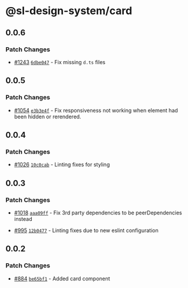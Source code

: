 # @sl-design-system/card

## 0.0.6

### Patch Changes

- [#1243](https://github.com/sl-design-system/components/pull/1243) [`6dbe047`](https://github.com/sl-design-system/components/commit/6dbe047d690a069a16c1d96172accce6fa2980cb) - Fix missing `d.ts` files

## 0.0.5

### Patch Changes

- [#1054](https://github.com/sl-design-system/components/pull/1054) [`e3b3e4f`](https://github.com/sl-design-system/components/commit/e3b3e4f1a90fde0fa46d6f65c87d652348eecaee) - Fix responsiveness not working when element had been hidden or rerendered.

## 0.0.4

### Patch Changes

- [#1026](https://github.com/sl-design-system/components/pull/1026) [`10c0cab`](https://github.com/sl-design-system/components/commit/10c0cabf69a1c2561a3ce459ed0ac67c7ae1bd6b) - Linting fixes for styling

## 0.0.3

### Patch Changes

- [#1018](https://github.com/sl-design-system/components/pull/1018) [`aaa09ff`](https://github.com/sl-design-system/components/commit/aaa09ffb78db9df6298ce77d51a79b7aed213e59) - Fix 3rd party dependencies to be peerDependencies instead

- [#995](https://github.com/sl-design-system/components/pull/995) [`12b0477`](https://github.com/sl-design-system/components/commit/12b0477da1f7ce615269b228a6fceb7cb8c6b4f5) - Linting fixes due to new eslint configuration

## 0.0.2

### Patch Changes

- [#884](https://github.com/sl-design-system/components/pull/884) [`be65bf1`](https://github.com/sl-design-system/components/commit/be65bf1344d99bf8f6d0f3b275e49d6f636f64aa) - Added card component
